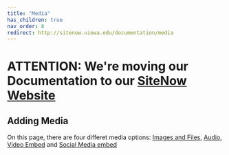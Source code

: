 ```yaml
---
title: "Media"
has_children: true
nav_order: 8
redirect: http://sitenow.uiowa.edu/documentation/media
---
```

# ATTENTION: We're moving our Documentation to our [SiteNow Website](http://sitenow.uiowa.edu/documentation/media)

## Adding Media

On this page, there are four differet media options: [Images and Files](http://sitenow.uiowa.edu/documentation/media/images-and-files), [Audio](http://sitenow.uiowa.edu/documentation/media/audio), [Video Embed](http://sitenow.uiowa.edu/documentation/media/video-embed) and [Social Media embed ](http://sitenow.uiowa.edu/documentation/media/social-media-embed)